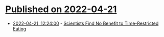 # [Published on 2022-04-21](index.md)

* [2022-04-21, 12:24:00](https://news.ycombinator.com/item?id=31108514) - [Scientists Find No Benefit to Time-Restricted Eating](https://www.nytimes.com/2022/04/20/health/time-restricted-diets.html)
